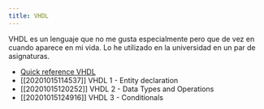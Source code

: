 ```yaml
---
title: VHDL
---
```


VHDL es un lenguaje que no me gusta especialmente pero que de vez en cuando aparece en mi vida. Lo he utilizado en la universidad en un par de asignaturas.

* [Quick reference VHDL](https://owd.tcnj.edu/~hernande/r/VHDL_QRC__01.pdf)
* [[20201015114537]] VHDL 1 - Entity declaration
* [[20201015120252]] VHDL 2 - Data Types and Operations
* [[20201015124916]] VHDL 3 - Conditionals